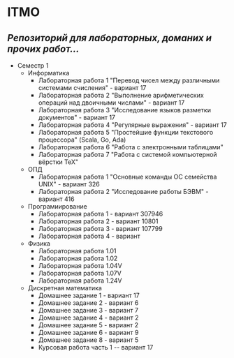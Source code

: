 # ITMO
## ***Репозиторий для лабораторных, доманих и прочих работ...***
* Семестр 1
  * Информатика
    * Лабораторная работа 1 "Перевод чисел между различными системами счисления" - вариант 17
    * Лабораторная работа 2 "Выполнение арифметических операций над двоичными числами" - вариант 17
    * Лабораторная работа 3 "Исследование языков разметки документов" - вариант 17
    * Лабораторная работа 4 "Регулярные выражения" - вариант 17
    * Лабораторная работа 5 "Простейшие функции текстового процессора" (Scala, Go, Ada)
    * Лабораторная работа 6 "Работа с электронными таблицами" 
    * Лабораторная работа 7 "Работа с системой компьютерной вёрстки TeX"
  * ОПД
    * Лабораторная работа 1 "Основные команды ОС семейства UNIX" - вариант 326
    * Лабораторная работа 2 "Исследование работы БЭВМ" - вариант 416
  * Програмиирование
    * Лабораторная работа 1 - вариант 307946
    * Лабораторная работа 2 - вариант 10801
    * Лабораторная работа 3 - вариант 107799
    * Лабораторная работа 4 - вариант 
  * Физика
    * Лабораторная работа 1.01
    * Лабораторная работа 1.02
    * Лабораторная работа 1.04V
    * Лабораторная работа 1.07V
    * Лабораторная работа 1.24V
  * Дискретная математика
    * Домашнее задание 1 - вариант 17
    * Домашнее задание 2 - вариант 6
    * Домашнее задание 3 - вариант 7
    * Домашнее задание 4 - вариант 2
    * Домашнее задание 5 - вариант 2
    * Домашнее задание 6 - вариант 9
    * Домашнее задание 8 - вариант 5
    * Курсовая работа часть 1 -- вариант 17
